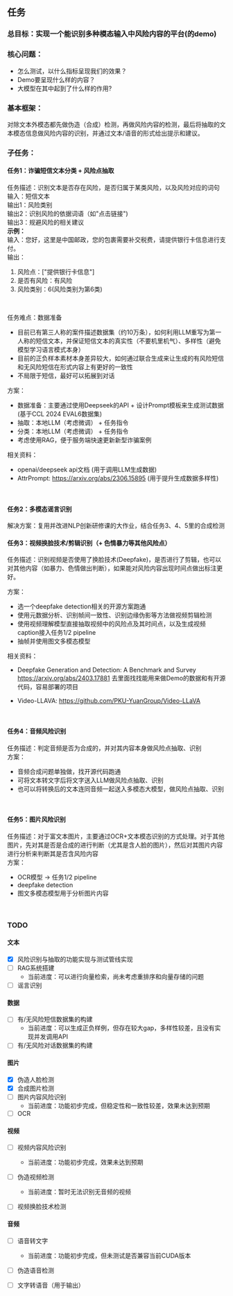 ## 任务
### 总目标：实现一个能识别多种模态输入中风险内容的平台(的demo)

### 核心问题：
* 怎么测试，以什么指标呈现我们的效果？ 
* Demo要呈现什么样的内容？ 
* 大模型在其中起到了什么样的作用?

### 基本框架：
对除文本外模态都先做伪造（合成）检测，再做风险内容的检测，最后将抽取的文本模态信息做风险内容的识别，并通过文本/语音的形式给出提示和建议。
  


### 子任务：

#### 任务1：诈骗短信文本分类 + 风险点抽取
任务描述：识别文本是否存在风险，是否归属于某类风险，以及风险对应的词句\
输入：短信文本 \
输出1：风险类别\
输出2：识别风险的依据词语（如"点击链接")\
输出3：规避风险的相关建议
<br>
**示例：** \
输入：您好，这里是中国邮政，您的包裹需要补交税费，请提供银行卡信息进行支付。\
输出：
1. 风险点：["提供银行卡信息"]
2. 是否有风险：有风险
3. 风险类别：6(风险类别为第6类)
<br>    

任务难点：数据准备
* 目前已有第三人称的案件描述数据集（约10万条），如何利用LLM重写为第一人称的短信文本，并保证短信文本的真实性（不要机里机气）、多样性（避免模型学习语言模式本身）
* 目前的正负样本素材本身差异较大，如何通过联合生成来让生成的有风险短信和无风险短信在形式内容上有更好的一致性
* 不局限于短信，最好可以拓展到对话


方案：
* 数据准备：主要通过使用Deepseek的API + 设计Prompt模板来生成测试数据(基于CCL 2024 EVAL6数据集)
* 抽取：本地LLM（考虑微调） + 任务指令
* 分类：本地LLM（考虑微调） + 任务指令
* 考虑使用RAG，便于服务端快速更新新型诈骗案例

相关资料：
* openai/deepseek api文档 (用于调用LLM生成数据)
* AttrPrompt: https://arxiv.org/abs/2306.15895 (用于提升生成数据多样性)
<br>

#### 任务2：多模态谣言识别
解决方案：复用并改进NLP创新研修课的大作业，结合任务3、4、5里的合成检测
<br>

#### 任务3：视频换脸技术/剪辑识别（+ 色情暴力等其他风险点）
任务描述：识别视频是否使用了换脸技术(Deepfake)，是否进行了剪辑，也可以对其他内容（如暴力、色情做出判断），如果能对风险内容出现时间点做出标注更好。

方案：
* 选一个deepfake detection相关的开源方案跑通
* 使用元数据分析、识别帧间一致性、识别边缘伪影等方法做视频剪辑检测
* 使用视频理解模型直接抽取视频中的风险点及其时间点，以及生成视频caption接入任务1/2 pipeline
* 抽帧并使用图文多模态模型

相关资料：
* Deepfake Generation and Detection: A Benchmark and Survey https://arxiv.org/abs/2403.17881
去里面找找能用来做Demo的数据和有开源代码，容易部署的项目

* Video-LLAVA: https://github.com/PKU-YuanGroup/Video-LLaVA

<br>

#### 任务4：音频风险识别
任务描述：判定音频是否为合成的，并对其内容本身做风险点抽取、识别 \
方案：
* 音频合成问题单独做，找开源代码跑通
* 可将文本转文字后将文字送入LLM做风险点抽取、识别
* 也可以将转换后的文本连同音频一起送入多模态大模型，做风险点抽取、识别

<br>

#### 任务5：图片风险识别
任务描述：对于富文本图片，主要通过OCR+文本模态识别的方式处理。对于其他图片，先对其是否是合成的进行判断（尤其是含人脸的图片），然后对其图片内容进行分析来判断其是否含风险内容\
方案：
* OCR模型 $\rightarrow$ 任务1/2 pipeline
* deepfake detection
* 图文多模态模型用于分析图片内容

<br>

### TODO


#### 文本
- [x] 风险识别与抽取的功能实现与测试管线实现
- [ ] RAG系统搭建
   - 当前进度：可以进行向量检索，尚未考虑重排序和向量存储的问题
- [ ] 谣言识别

#### 数据
- [ ] 有/无风险短信数据集的构建
  - 当前进度：可以生成正负样例，但存在较大gap，多样性较差，且没有实现并发调用API
- [ ] 有/无风险对话数据集的构建

#### 图片
- [x] 伪造人脸检测
- [x] 合成图片检测
- [ ] 图片内容风险识别
  - 当前进度：功能初步完成，但稳定性和一致性较差，效果未达到预期
- [ ] OCR

#### 视频
- [ ] 视频内容风险识别
  - 当前进度：功能初步完成，效果未达到预期
- [ ] 伪造视频检测
  - 当前进度：暂时无法识别无音频的视频
- [ ] 视频换脸技术检测
  

#### 音频
- [ ] 语音转文字
  - 当前进度：功能初步完成，但未测试是否兼容当前CUDA版本
- [ ] 伪造语音检测
- [ ] 文字转语音（用于输出）


